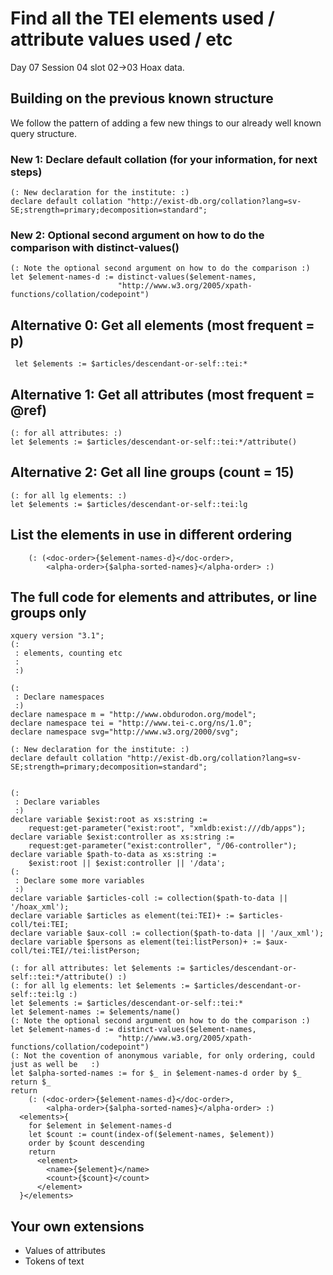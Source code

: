 # Find all the TEI elements used / attribute values used / etc
Day 07 Session 04 slot 02->03
 Hoax data.

## Building on the previous known structure
We follow the pattern of adding a few new things to our already well known query structure.

### New 1: Declare default collation (for your information, for next steps)
```xquery
(: New declaration for the institute: :)
declare default collation "http://exist-db.org/collation?lang=sv-SE;strength=primary;decomposition=standard";
```

### New 2:  Optional second argument on how to do the comparison with distinct-values()
```xquery
(: Note the optional second argument on how to do the comparison :)
let $element-names-d := distinct-values($element-names, 
                        "http://www.w3.org/2005/xpath-functions/collation/codepoint")
```

## Alternative 0: Get all elements (most frequent = p)
```xquery
 let $elements := $articles/descendant-or-self::tei:*
```

## Alternative 1: Get all attributes (most frequent = @ref)
```xquery
(: for all attributes: :) 
let $elements := $articles/descendant-or-self::tei:*/attribute()
```

## Alternative 2: Get all line groups (count = 15)
```xquery
(: for all lg elements: :) 
let $elements := $articles/descendant-or-self::tei:lg
```

## List the elements in use in different ordering
```xquery
    (: (<doc-order>{$element-names-d}</doc-order>, 
        <alpha-order>{$alpha-sorted-names}</alpha-order> :) 
```

## The full code for elements and attributes, or line groups only

```xquery
xquery version "3.1";
(: 
 : elements, counting etc
 :  
 :)

(:
 : Declare namespaces
 :)
declare namespace m = "http://www.obdurodon.org/model";
declare namespace tei = "http://www.tei-c.org/ns/1.0";
declare namespace svg="http://www.w3.org/2000/svg";

(: New declaration for the institute: :)
declare default collation "http://exist-db.org/collation?lang=sv-SE;strength=primary;decomposition=standard";


(:
 : Declare variables
 :)
declare variable $exist:root as xs:string := 
    request:get-parameter("exist:root", "xmldb:exist:///db/apps");
declare variable $exist:controller as xs:string := 
    request:get-parameter("exist:controller", "/06-controller");
declare variable $path-to-data as xs:string := 
    $exist:root || $exist:controller || '/data';
(: 
 : Declare some more variables
 :)
declare variable $articles-coll := collection($path-to-data || '/hoax_xml');
declare variable $articles as element(tei:TEI)+ := $articles-coll/tei:TEI;
declare variable $aux-coll := collection($path-to-data || '/aux_xml');
declare variable $persons as element(tei:listPerson)+ := $aux-coll/tei:TEI//tei:listPerson;

(: for all attributes: let $elements := $articles/descendant-or-self::tei:*/attribute() :)
(: for all lg elements: let $elements := $articles/descendant-or-self::tei:lg :)
let $elements := $articles/descendant-or-self::tei:*
let $element-names := $elements/name()
(: Note the optional second argument on how to do the comparison :)
let $element-names-d := distinct-values($element-names, 
                        "http://www.w3.org/2005/xpath-functions/collation/codepoint")
(: Not the covention of anonymous variable, for only ordering, could just as well be   :)
let $alpha-sorted-names := for $_ in $element-names-d order by $_ return $_
return
    (: (<doc-order>{$element-names-d}</doc-order>, 
        <alpha-order>{$alpha-sorted-names}</alpha-order> :)
  <elements>{
    for $element in $element-names-d 
    let $count := count(index-of($element-names, $element))
    order by $count descending
    return 
      <element>
        <name>{$element}</name>
        <count>{$count}</count>
      </element>
  }</elements>
```

## Your own extensions
 * Values of attributes
 * Tokens of text
